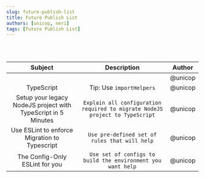 ```yaml
---
slug: future-publish-list
title: Future Publish List
authors: [unicop, neri]
tags: [Future Publish List]
---
```


<br/>
<br/>

|                            Subject                            |                                 Description                                  | Author  |
| :-----------------------------------------------------------: | :--------------------------------------------------------------------------: | :-----: |
|                                                               |                                                                              | @unicop |
|                          TypeScript                           |                           Tip: Use `importHelpers`                           | @unicop |
| Setup your legacy NodeJS project with TypeScript in 5 Minutes | `Explain all configuration required to migrate NodeJS project to TypeScript` | @unicop |
|         Use ESLint to enforce Migration to Typescript         |                `Use pre-defined set of rules that will help`                 | @unicop |
|                The Config-Only ESLint for you                 |         `Use set of configs to build the environment you want help`          | @unicop |
